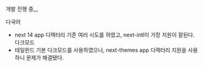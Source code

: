 개발 진행 중,,,

다국어

- next 14 app 디렉터리 기준 여러 시도를 하였고, next-intl이 가장 지원이 잘된다.
  다크모드
- 테일윈드 기본 다크모드를 사용하였으나, next-themes app 디렉터리 지원을 사용하니 문제가 해결됐다.
